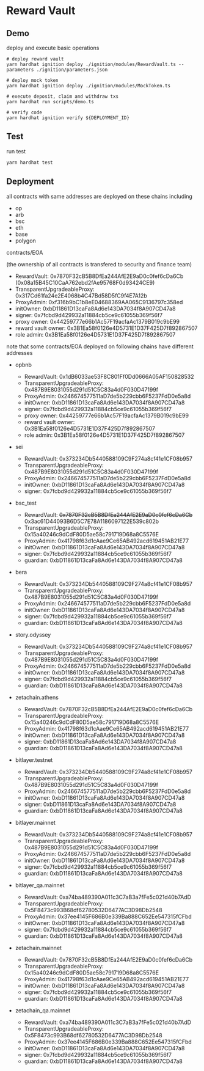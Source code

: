 # Reward Vault

## Demo

deploy and execute basic operations

```shell
# deploy reward vault
yarn hardhat ignition deploy ./ignition/modules/RewardVault.ts --parameters ./ignition/parameters.json

# deploy mock token
yarn hardhat ignition deploy ./ignition/modules/MockToken.ts

# execute deposit, claim and withdraw txs
yarn hardhat run scripts/demo.ts

# verify code
yarn hardhat ignition verify ${DEPLOYMENT_ID}
```

## Test

run test

```bash
yarn hardhat test
```

## Deployment

all contracts with same addresses are deployed on these chains including

- op
- arb
- bsc
- eth
- base
- polygon

contracts/EOA

(the ownership of all contracts is transfered to security and finance team)

- RewardVault: 0x7870F32cB5B8DfEa244AfE2E9aD0c0fef6cDa6Cb (0x08a15B45C10CaA762ebd2fAe95768F0d93424CE9)
- TransparentUpgradeableProxy: 0x317Cd61fa24e2E4068b4C47Bd58D5fC9f4E7A12b
- ProxyAdmin: 0xf316b9bC1b8eE04688369AA065C9136797c358ed
- initOwner: 0xbD11861D13caFa8Ad6e143DA7034f8A907CD47a8
- signer: 0x7fcbd9d429932a11884cb5ce9c61055b369f56f7
- proxy owner: 0x44259777e66b1Ac57F19acfaAc1379B019c9bE99
- reward vault owner: 0x3B1Ea58f0126e4D5731E1D37F425D7f892867507
- role admin: 0x3B1Ea58f0126e4D5731E1D37F425D7f892867507

note that some contracts/EOA deployed on following chains have different addresses

- opbnb

  - RewardVault: 0x1dB6033ae53F8C801Ff0Dd0666A05AF150828532
  - TransparentUpgradeableProxy: 0x487B9E8031055d291d51C5C83a4d0F030D47199f
  - ProxyAdmin: 0x246674577511aD7de5b229cbb6F5237FdD0e5a8d
  - initOwner: 0xbD11861D13caFa8Ad6e143DA7034f8A907CD47a8
  - signer: 0x7fcbd9d429932a11884cb5ce9c61055b369f56f7
  - proxy owner: 0x44259777e66b1Ac57F19acfaAc1379B019c9bE99
  - reward vault owner: 0x3B1Ea58f0126e4D5731E1D37F425D7f892867507
  - role admin: 0x3B1Ea58f0126e4D5731E1D37F425D7f892867507

- sei

  - RewardVault: 0x373234Db5440588109C9F274a8cf41e1CF08b957
  - TransparentUpgradeableProxy: 0x487B9E8031055d291d51C5C83a4d0F030D47199f
  - ProxyAdmin: 0x246674577511aD7de5b229cbb6F5237FdD0e5a8d
  - initOwner: 0xbD11861D13caFa8Ad6e143DA7034f8A907CD47a8
  - signer: 0x7fcbd9d429932a11884cb5ce9c61055b369f56f7

- bsc_test

  - RewardVault: ~~0x7870F32cB5B8DfEa244AfE2E9aD0c0fef6cDa6Cb~~ 0x3ac61D44093B6D5C7E78A1186097122E539c802b
  - TransparentUpgradeableProxy: 0x15a40246c9dCdF80D5ae58c791719D68a8C5576E
  - ProxyAdmin: 0x41798f63d1cAae9Ce65AB492acd619451AB21E77
  - initOwner: 0xbD11861D13caFa8Ad6e143DA7034f8A907CD47a8
  - signer: 0x7fcbd9d429932a11884cb5ce9c61055b369f56f7
  - guardian: 0xbD11861D13caFa8Ad6e143DA7034f8A907CD47a8

- bera

  - RewardVault: 0x373234Db5440588109C9F274a8cf41e1CF08b957
  - TransparentUpgradeableProxy: 0x487B9E8031055d291d51C5C83a4d0F030D47199f
  - ProxyAdmin: 0x246674577511aD7de5b229cbb6F5237FdD0e5a8d
  - initOwner: 0xbD11861D13caFa8Ad6e143DA7034f8A907CD47a8
  - signer: 0x7fcbd9d429932a11884cb5ce9c61055b369f56f7
  - guardian: 0xbD11861D13caFa8Ad6e143DA7034f8A907CD47a8

- story.odyssey

  - RewardVault: 0x373234Db5440588109C9F274a8cf41e1CF08b957
  - TransparentUpgradeableProxy: 0x487B9E8031055d291d51C5C83a4d0F030D47199f
  - ProxyAdmin: 0x246674577511aD7de5b229cbb6F5237FdD0e5a8d
  - initOwner: 0xbD11861D13caFa8Ad6e143DA7034f8A907CD47a8
  - signer: 0x7fcbd9d429932a11884cb5ce9c61055b369f56f7
  - guardian: 0xbD11861D13caFa8Ad6e143DA7034f8A907CD47a8

- zetachain.athens

  - RewardVault: 0x7870F32cB5B8DfEa244AfE2E9aD0c0fef6cDa6Cb
  - TransparentUpgradeableProxy: 0x15a40246c9dCdF80D5ae58c791719D68a8C5576E
  - ProxyAdmin: 0x41798f63d1cAae9Ce65AB492acd619451AB21E77
  - initOwner: 0xbD11861D13caFa8Ad6e143DA7034f8A907CD47a8
  - signer: 0xbD11861D13caFa8Ad6e143DA7034f8A907CD47a8
  - guardian: 0xbD11861D13caFa8Ad6e143DA7034f8A907CD47a8

- bitlayer.testnet

  - RewardVault: 0x373234Db5440588109C9F274a8cf41e1CF08b957
  - TransparentUpgradeableProxy: 0x487B9E8031055d291d51C5C83a4d0F030D47199f
  - ProxyAdmin: 0x246674577511aD7de5b229cbb6F5237FdD0e5a8d
  - initOwner: 0xbD11861D13caFa8Ad6e143DA7034f8A907CD47a8
  - signer: 0xbD11861D13caFa8Ad6e143DA7034f8A907CD47a8
  - guardian: 0xbD11861D13caFa8Ad6e143DA7034f8A907CD47a8

- bitlayer.mainnet

  - RewardVault: 0x373234Db5440588109C9F274a8cf41e1CF08b957
  - TransparentUpgradeableProxy: 0x487B9E8031055d291d51C5C83a4d0F030D47199f
  - ProxyAdmin: 0x246674577511aD7de5b229cbb6F5237FdD0e5a8d
  - initOwner: 0xbD11861D13caFa8Ad6e143DA7034f8A907CD47a8
  - signer: 0x7fcbd9d429932a11884cb5ce9c61055b369f56f7
  - guardian: 0xbD11861D13caFa8Ad6e143DA7034f8A907CD47a8

- bitlayer_qa.mainnet

  - RewardVault: 0xa74ba489390A011c3C7aB3a7fFe5c021d40b7AdD
  - TransparentUpgradeableProxy: 0x5F8473c993B68df62780532D6477AC3D98Db2548
  - ProxyAdmin: 0x37ee4145F686B0e339Ba888C652Ee547315fCFbd
  - initOwner: 0xbD11861D13caFa8Ad6e143DA7034f8A907CD47a8
  - signer: 0x7fcbd9d429932a11884cb5ce9c61055b369f56f7
  - guardian: 0xbD11861D13caFa8Ad6e143DA7034f8A907CD47a8

- zetachain.mainnet

  - RewardVault: 0x7870F32cB5B8DfEa244AfE2E9aD0c0fef6cDa6Cb
  - TransparentUpgradeableProxy: 0x15a40246c9dCdF80D5ae58c791719D68a8C5576E
  - ProxyAdmin: 0x41798f63d1cAae9Ce65AB492acd619451AB21E77
  - initOwner: 0xbD11861D13caFa8Ad6e143DA7034f8A907CD47a8
  - signer: 0x7fcbd9d429932a11884cb5ce9c61055b369f56f7
  - guardian: 0xbD11861D13caFa8Ad6e143DA7034f8A907CD47a8

- zetachain_qa.mainnet

  - RewardVault: 0xa74ba489390A011c3C7aB3a7fFe5c021d40b7AdD
  - TransparentUpgradeableProxy: 0x5F8473c993B68df62780532D6477AC3D98Db2548
  - ProxyAdmin: 0x37ee4145F686B0e339Ba888C652Ee547315fCFbd
  - initOwner: 0xbD11861D13caFa8Ad6e143DA7034f8A907CD47a8
  - signer: 0x7fcbd9d429932a11884cb5ce9c61055b369f56f7
  - guardian: 0xbD11861D13caFa8Ad6e143DA7034f8A907CD47a8
